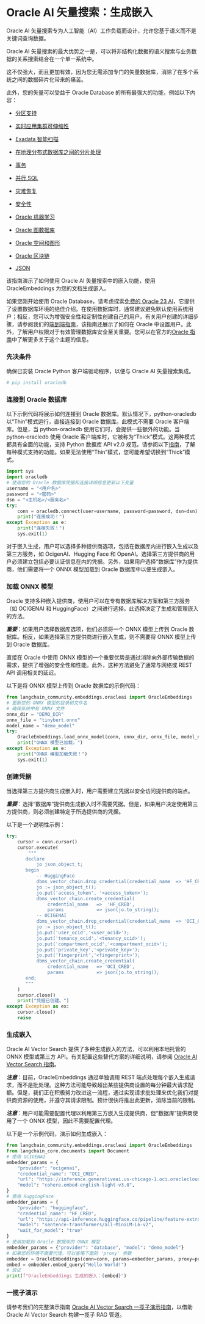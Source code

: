 # Oracle AI 矢量搜索：生成嵌入

Oracle AI 矢量搜索专为人工智能（AI）工作负载而设计，允许您基于语义而不是关键词查询数据。

Oracle AI 矢量搜索的最大优势之一是，可以将非结构化数据的语义搜索与业务数据的关系搜索结合在一个单一系统中。

这不仅强大，而且更加有效，因为您无需添加专门的矢量数据库，消除了在多个系统之间的数据碎片化带来的痛苦。

此外，您的矢量可以受益于 Oracle Database 的所有最强大的功能，例如以下内容：

- [分区支持](https://www.oracle.com/database/technologies/partitioning.html)

- [实时应用集群可伸缩性](https://www.oracle.com/database/real-application-clusters/)

- [Exadata 智能扫描](https://www.oracle.com/database/technologies/exadata/software/smartscan/)

- [在地理分布式数据库之间的分片处理](https://www.oracle.com/database/distributed-database/)

- [事务](https://docs.oracle.com/en/database/oracle/oracle-database/23/cncpt/transactions.html)

- [并行 SQL](https://docs.oracle.com/en/database/oracle/oracle-database/21/vldbg/parallel-exec-intro.html#GUID-D28717E4-0F77-44F5-BB4E-234C31D4E4BA)

- [灾难恢复](https://www.oracle.com/database/data-guard/)

- [安全性](https://www.oracle.com/security/database-security/)

- [Oracle 机器学习](https://www.oracle.com/artificial-intelligence/database-machine-learning/)

- [Oracle 图数据库](https://www.oracle.com/database/integrated-graph-database/)

- [Oracle 空间和图形](https://www.oracle.com/database/spatial/)

- [Oracle 区块链](https://docs.oracle.com/en/database/oracle/oracle-database/23/arpls/dbms_blockchain_table.html#GUID-B469E277-978E-4378-A8C1-26D3FF96C9A6)

- [JSON](https://docs.oracle.com/en/database/oracle/oracle-database/23/adjsn/json-in-oracle-database.html)

该指南演示了如何使用 Oracle AI 矢量搜索中的嵌入功能，使用 OracleEmbeddings 为您的文档生成嵌入。

如果您刚开始使用 Oracle Database，请考虑探索[免费的 Oracle 23 AI](https://www.oracle.com/database/free/#resources)，它提供了设置数据库环境的绝佳介绍。在使用数据库时，通常建议避免默认使用系统用户；相反，您可以为增强安全性和定制性创建自己的用户。有关用户创建的详细步骤，请参阅我们的[端到端指南](https://github.com/langchain-ai/langchain/blob/master/cookbook/oracleai_demo.ipynb)，该指南还展示了如何在 Oracle 中设置用户。此外，了解用户权限对于有效管理数据库安全至关重要。您可以在官方的[Oracle 指南](https://docs.oracle.com/en/database/oracle/oracle-database/19/admqs/administering-user-accounts-and-security.html#GUID-36B21D72-1BBB-46C9-A0C9-F0D2A8591B8D)中了解更多关于这个主题的信息。

### 先决条件

确保已安装 Oracle Python 客户端驱动程序，以便与 Oracle AI 矢量搜索集成。

```python
# pip install oracledb
```

### 连接到 Oracle 数据库

以下示例代码将展示如何连接到 Oracle 数据库。默认情况下，python-oracledb 以“Thin”模式运行，直接连接到 Oracle 数据库。此模式不需要 Oracle 客户端库。但是，当 python-oracledb 使用它们时，会提供一些额外的功能。当 python-oracledb 使用 Oracle 客户端库时，它被称为“Thick”模式。这两种模式都具有全面的功能，支持 Python 数据库 API v2.0 规范。请参阅以下[指南](https://python-oracledb.readthedocs.io/en/latest/user_guide/appendix_a.html#featuresummary)，了解每种模式支持的功能。如果无法使用“Thin”模式，您可能希望切换到“Thick”模式。

```python
import sys
import oracledb
# 使用您的 Oracle 数据库凭据和连接详细信息更新以下变量
username = "<用户名>"
password = "<密码>"
dsn = "<主机名>/<服务名>"
try:
    conn = oracledb.connect(user=username, password=password, dsn=dsn)
    print("连接成功！")
except Exception as e:
    print("连接失败！")
    sys.exit(1)
```

对于嵌入生成，用户可以选择多种提供商选项，包括在数据库内进行嵌入生成以及第三方服务，如 OcigenAI、Hugging Face 和 OpenAI。选择第三方提供商的用户必须建立包括必要认证信息在内的凭据。另外，如果用户选择“数据库”作为提供商，他们需要将一个 ONNX 模型加载到 Oracle 数据库中以便生成嵌入。

### 加载 ONNX 模型

Oracle 支持多种嵌入提供商，使用户可以在专有数据库解决方案和第三方服务（如 OCIGENAI 和 HuggingFace）之间进行选择。此选择决定了生成和管理嵌入的方法。

***重要***：如果用户选择数据库选项，他们必须将一个 ONNX 模型上传到 Oracle 数据库。相反，如果选择第三方提供商进行嵌入生成，则不需要将 ONNX 模型上传到 Oracle 数据库。

直接在 Oracle 中使用 ONNX 模型的一个重要优势是通过消除向外部传输数据的需求，提供了增强的安全性和性能。此外，这种方法避免了通常与网络或 REST API 调用相关的延迟。

以下是将 ONNX 模型上传到 Oracle 数据库的示例代码：

```python
from langchain_community.embeddings.oracleai import OracleEmbeddings
# 更新您的 ONNX 模型的目录和文件名
# 确保系统中有 ONNX 文件
onnx_dir = "DEMO_DIR"
onnx_file = "tinybert.onnx"
model_name = "demo_model"
try:
    OracleEmbeddings.load_onnx_model(conn, onnx_dir, onnx_file, model_name)
    print("ONNX 模型已加载。")
except Exception as e:
    print("ONNX 模型加载失败！")
    sys.exit(1)
```

### 创建凭据

当选择第三方提供商生成嵌入时，用户需要建立凭据以安全访问提供商的端点。

***重要***：选择“数据库”提供商生成嵌入时不需要凭据。但是，如果用户决定使用第三方提供商，则必须创建特定于所选提供商的凭据。

以下是一个说明性示例：

```python
try:
    cursor = conn.cursor()
    cursor.execute(
        """
       declare
           jo json_object_t;
       begin
           -- HuggingFace
           dbms_vector_chain.drop_credential(credential_name  => 'HF_CRED');
           jo := json_object_t();
           jo.put('access_token', '<access_token>');
           dbms_vector_chain.create_credential(
               credential_name   =>  'HF_CRED',
               params            => json(jo.to_string));
           -- OCIGENAI
           dbms_vector_chain.drop_credential(credential_name  => 'OCI_CRED');
           jo := json_object_t();
           jo.put('user_ocid','<user_ocid>');
           jo.put('tenancy_ocid','<tenancy_ocid>');
           jo.put('compartment_ocid','<compartment_ocid>');
           jo.put('private_key','<private_key>');
           jo.put('fingerprint','<fingerprint>');
           dbms_vector_chain.create_credential(
               credential_name   => 'OCI_CRED',
               params            => json(jo.to_string));
       end;
       """
    )
    cursor.close()
    print("凭据已创建。")
except Exception as ex:
    cursor.close()
    raise
```

### 生成嵌入

Oracle AI Vector Search 提供了多种生成嵌入的方法，可以利用本地托管的 ONNX 模型或第三方 API。有关配置这些替代方案的详细说明，请参阅 [Oracle AI Vector Search 指南](https://docs.oracle.com/en/database/oracle/oracle-database/23/arpls/dbms_vector_chain1.html#GUID-C6439E94-4E86-4ECD-954E-4B73D53579DE)。

***注意***：目前，OracleEmbeddings 通过单独调用 REST 端点处理每个嵌入生成请求，而不是批处理。这种方法可能导致超出某些提供商设置的每分钟最大请求配额。但是，我们正在积极努力改进这一流程，通过实现请求批处理来优化我们对提供商资源的使用，并遵守其请求限制。预计很快将推出此更新，消除当前的限制。

***注意***：用户可能需要配置代理以利用第三方嵌入生成提供商，但“数据库”提供商使用了一个 ONNX 模型，因此不需要配置代理。

以下是一个示例代码，演示如何生成嵌入：

```python
from langchain_community.embeddings.oracleai import OracleEmbeddings
from langchain_core.documents import Document
# 使用 OCIGENAI
embedder_params = {
    "provider": "ocigenai",
    "credential_name": "OCI_CRED",
    "url": "https://inference.generativeai.us-chicago-1.oci.oraclecloud.com/20231130/actions/embedText",
    "model": "cohere.embed-english-light-v3.0",
}
# 使用 HuggingFace
embedder_params = {
    "provider": "huggingface", 
    "credential_name": "HF_CRED", 
    "url": "https://api-inference.huggingface.co/pipeline/feature-extraction/", 
    "model": "sentence-transformers/all-MiniLM-L6-v2", 
    "wait_for_model": "true"
}
# 使用加载到 Oracle 数据库的 ONNX 模型
embedder_params = {"provider": "database", "model": "demo_model"}
# 如果您的环境不需要代理，可以省略下面的 'proxy' 参数
embedder = OracleEmbeddings(conn=conn, params=embedder_params, proxy=proxy)
embed = embedder.embed_query("Hello World!")
# 验证
print(f"OracleEmbeddings 生成的嵌入：{embed}")
```

### 一揽子演示

请参考我们的完整演示指南 [Oracle AI Vector Search 一揽子演示指南](https://github.com/langchain-ai/langchain/tree/master/cookbook/oracleai_demo.ipynb)，以借助 Oracle AI Vector Search 构建一揽子 RAG 管道。